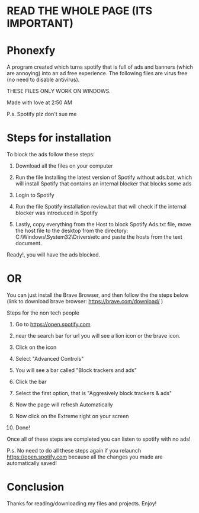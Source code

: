 # READ THE WHOLE PAGE (ITS IMPORTANT)

# Phonexfy
A program created which turns  spotify that is full of ads and banners (which are annoying) into an ad free experience.
The following files are virus free (no need to disable antivirus).

THESE FILES ONLY WORK ON WINDOWS.

Made with love at 2:50 AM

P.s. Spotify plz don't sue me



# Steps for installation

To block the ads follow these steps:

1. Download all the files on your computer

2. Run the file Installing the latest version of Spotify without ads.bat, which will install Spotify that contains an internal blocker that blocks some ads

3. Login to Spotify

4. Run the file Spotify installation review.bat that will check if the internal blocker was introduced in Spotify

5. Lastly, copy everything from the Host to block Spotify Ads.txt file, move the host file to the desktop from the directory: C:\Windows\System32\Drivers\etc and paste the hosts from the text document.

 Ready!, you will have the ads blocked.
 
 # OR
 You can just install the Brave Browser, and then follow the the steps below
 (link to download brave browser: https://brave.com/download/ )
 
 Steps for the non tech people
 
 1. Go to https://open.spotify.com
 
 2. near the search bar for url you will see a lion icon or the brave icon.

 3. Click on the icon 
 
 4. Select "Advanced Controls"

 5. You will see a bar called "Block trackers and ads"

 6. Click the bar

 7. Select the first option, that is "Aggresively block trackers & ads"

 8. Now the page will refresh Automatically

 9. Now click on the Extreme right on your screen

 10. Done!
 
Once all of these steps are completed you can listen to spotify with no ads!

P.s. No need to do all these steps again if you relaunch https://open.spotify.com  because all the changes you made are automatically saved!

# Conclusion
 Thanks for reading/downloading my files and projects.
 Enjoy!
 
                                 
